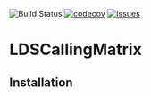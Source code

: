 ![Build Status](https://travis-ci.org/squistbe/LDSCallingMatrix.svg?branch=master)
[![codecov](https://codecov.io/gh/squistbe/LDSCallingMatrix/branch/master/graph/badge.svg)](https://codecov.io/gh/squistbe/LDSCallingMatrix)
[![Issues](http://img.shields.io/github/issues/squistbe/LDSCallingMatrix.svg)](https://github.com/squistbe/LDSCallingMatrix/issues)

LDSCallingMatrix
=========

Installation
------------
